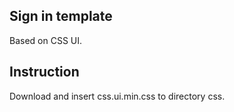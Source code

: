 ## Sign in template

Based on CSS UI.

## Instruction

Download and insert css.ui.min.css to directory css.
